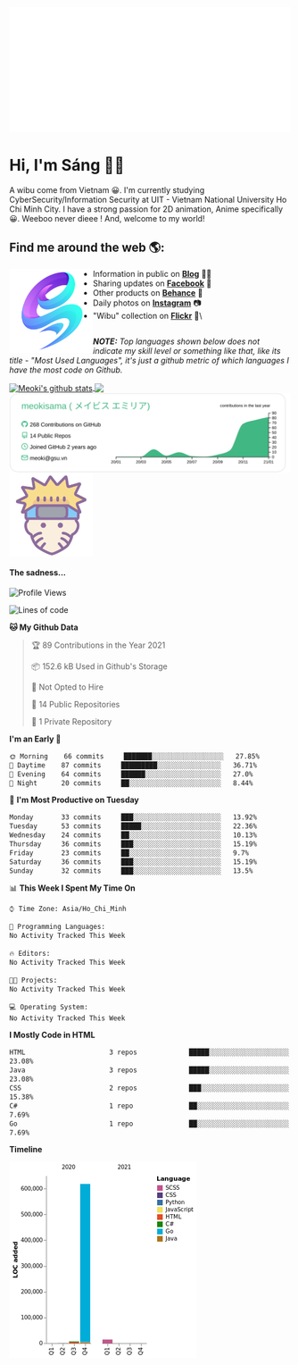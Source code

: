 <p align="center">
<a href="https://meokisama.github.io">
    <img src="effect.svg"/>
</a>
</p>

# Hi, I'm Sáng 👋🏾
A wibu come from Vietnam 😀. I'm currently studying CyberSecurity/Information Security at UIT - Vietnam National University Ho Chi Minh City. I have a strong passion for 2D animation, Anime specifically 😀. Weeboo never dieee ! And, welcome to my world!


## Find me around the web 🌎:
<a href="https://facebook.com/slytherinnn/"><img align="left" width="150" height="150" src="https://github.com/meokisama/meokisama/blob/master/image/2750554.png"> </a>
- Information in public on <a href="https://meokisama.github.io/">__Blog__</a> ✍🏾
- Sharing updates on <a href="https://facebook.com/slytherinnn/">__Facebook__</a> 💼
- Other products on <a href="https://www.behance.net/meokisama">__Behance__</a> 🏓
- Daily photos on <a href="https://www.instagram.com/hi.im.meoki/">__Instagram__</a> 📷
- "Wibu" collection on <a href="https://www.flickr.com/photos/meokisama/albums">__Flickr__</a> 👾\
##
___NOTE:___ _Top languages shown below does not indicate my skill level or something like that, like its title - "Most Used Languages", it's just a github metric of which languages I have the most code on Github._


<a href="https://github.com/meokisama">
  <img align="center" src="https://github-readme-stats.vercel.app/api?username=meokisama&show_icons=true&include_all_commits=true&theme=vue" alt="Meoki's github stats" />
</a>
<a href="https://github.com/meokisama">
  <img align="center" src="https://github-readme-stats.vercel.app/api/top-langs/?username=meokisama&layout=compact&theme=vue&langs_count=10" />
</a>

<div style="overflow: hidden;justify-content:space-around;">
<img align="center" src="https://raw.githubusercontent.com/meokisama/meokisama/master/profile-summary-card-output/vue/0-profile-details.svg"/>
<img  align="center" src="image/favicon.png" width="150">
</div>

#### The sadness...
<!--START_SECTION:waka-->
![Profile Views](http://img.shields.io/badge/Profile%20Views-0-blue)

![Lines of code](https://img.shields.io/badge/From%20Hello%20World%20I%27ve%20Written-640503%20lines%20of%20code-blue)

**🐱 My Github Data** 

> 🏆 89 Contributions in the Year 2021
 > 
> 📦 152.6 kB Used in Github's Storage 
 > 
> 🚫 Not Opted to Hire
 > 
> 📜 14 Public Repositories 
 > 
> 🔑 1 Private Repository 
 > 
**I'm an Early 🐤** 

```text
🌞 Morning    66 commits     ███████░░░░░░░░░░░░░░░░░░   27.85% 
🌆 Daytime    87 commits     █████████░░░░░░░░░░░░░░░░   36.71% 
🌃 Evening    64 commits     ██████░░░░░░░░░░░░░░░░░░░   27.0% 
🌙 Night      20 commits     ██░░░░░░░░░░░░░░░░░░░░░░░   8.44%

```
📅 **I'm Most Productive on Tuesday** 

```text
Monday       33 commits     ███░░░░░░░░░░░░░░░░░░░░░░   13.92% 
Tuesday      53 commits     █████░░░░░░░░░░░░░░░░░░░░   22.36% 
Wednesday    24 commits     ██░░░░░░░░░░░░░░░░░░░░░░░   10.13% 
Thursday     36 commits     ███░░░░░░░░░░░░░░░░░░░░░░   15.19% 
Friday       23 commits     ██░░░░░░░░░░░░░░░░░░░░░░░   9.7% 
Saturday     36 commits     ███░░░░░░░░░░░░░░░░░░░░░░   15.19% 
Sunday       32 commits     ███░░░░░░░░░░░░░░░░░░░░░░   13.5%

```


📊 **This Week I Spent My Time On** 

```text
⌚︎ Time Zone: Asia/Ho_Chi_Minh

💬 Programming Languages: 
No Activity Tracked This Week

🔥 Editors: 
No Activity Tracked This Week

🐱‍💻 Projects: 
No Activity Tracked This Week

💻 Operating System: 
No Activity Tracked This Week

```

**I Mostly Code in HTML** 

```text
HTML                     3 repos             █████░░░░░░░░░░░░░░░░░░░░   23.08% 
Java                     3 repos             █████░░░░░░░░░░░░░░░░░░░░   23.08% 
CSS                      2 repos             ███░░░░░░░░░░░░░░░░░░░░░░   15.38% 
C#                       1 repo              ██░░░░░░░░░░░░░░░░░░░░░░░   7.69% 
Go                       1 repo              ██░░░░░░░░░░░░░░░░░░░░░░░   7.69%

```


**Timeline**

![Chart not found](https://raw.githubusercontent.com/meokisama/meokisama/master/charts/bar_graph.png) 


<!--END_SECTION:waka-->
